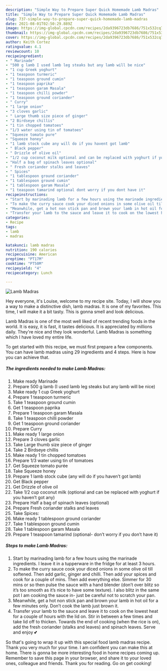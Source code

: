 ```yaml
---
description: "Simple Way to Prepare Super Quick Homemade Lamb Madras"
title: "Simple Way to Prepare Super Quick Homemade Lamb Madras"
slug: 737-simple-way-to-prepare-super-quick-homemade-lamb-madras
date: 2021-08-01T02:50:29.889Z
image: https://img-global.cpcdn.com/recipes/2da9396723db7686/751x532cq70/lamb-madras-recipe-main-photo.jpg
thumbnail: https://img-global.cpcdn.com/recipes/2da9396723db7686/751x532cq70/lamb-madras-recipe-main-photo.jpg
cover: https://img-global.cpcdn.com/recipes/2da9396723db7686/751x532cq70/lamb-madras-recipe-main-photo.jpg
author: Keith Cortez
ratingvalue: 4.1
reviewcount: 10
recipeingredient:
- " Marinade"
- "500 g lamb I used lamb leg steaks but any lamb will be nice"
- "1 cup Greek yoghurt"
- "1 teaspoon turmeric"
- "1 teaspoon ground cumin"
- "1 teaspoon paprika"
- "1 teaspoon garam Masala"
- "1 teaspoon chilli powder"
- "1 teaspoon ground coriander"
- " Curry"
- "1 large onion"
- "3 cloves garlic"
- " Large thumb size piece of ginger"
- "2 Birdseye chillis"
- "1 tin chopped tomatoes"
- "1/3 water using tin of tomatoes"
- "Squeeze tomato pure"
- "Squeeze honey"
- "1 lamb stock cube any will do if you havent got lamb"
- " Black pepper"
- " Drizzle of olive oil"
- "1/2 cup coconut milk optional and can be replaced with yoghurt if you havent got any"
- "Half a bag of spinach leaves optional"
- " Fresh coriander stalks and leaves"
- " Spices"
- "1 tablespoon ground coriander"
- "1 tablespoon ground cumin"
- "1 tablespoon garam Masala"
- "1 teaspoon tamarind optional dont worry if you dont have it"
recipeinstructions:
- "Start by marinading lamb for a few hours using the marinade ingredients. I leave it in a tupperware in the fridge for at least 3 hours."
- "To make the curry sauce cook your diced onions in some olive oil till softened. Then add garlic, ginger and chilli. Then add your spices and cook for a couple of mins. Then add everything else. Simmer for 30 mins or so then pulse the sauce with a hand blender (don’t over blitz so it’s too smooth as it’s nice to have some texture). I also blitz in the same pot I am cooking the sauce in- just be careful not to scratch your pan."
- "Meanwhile, get a hot non stick pan and brown your lamb in hot oil for a few minutes only. Don’t cook the lamb just brown it."
- "Transfer your lamb to the sauce and leave it to cook on the lowest heat for a couple of hours with the lid on. Stir in between a few times and take lid off to thicken. Towards the end of cooking (when the rice is on), add the fresh coriander (stalks and leaves) and spinach leaves. Serve and enjoy 💕"
categories:
- Recipe
tags:
- lamb
- madras

katakunci: lamb madras 
nutrition: 190 calories
recipecuisine: American
preptime: "PT17M"
cooktime: "PT50M"
recipeyield: "4"
recipecategory: Lunch

---
```



![Lamb Madras](https://img-global.cpcdn.com/recipes/2da9396723db7686/751x532cq70/lamb-madras-recipe-main-photo.jpg)

Hey everyone, it's Louise, welcome to my recipe site. Today, I will show you a way to make a distinctive dish, lamb madras. It is one of my favorites. This time, I will make it a bit tasty. This is gonna smell and look delicious.



Lamb Madras is one of the most well liked of recent trending foods in the world. It is easy, it is fast, it tastes delicious. It is appreciated by millions daily. They're nice and they look wonderful. Lamb Madras is something which I have loved my entire life.


To get started with this recipe, we must first prepare a few components. You can have lamb madras using 29 ingredients and 4 steps. Here is how you can achieve that.

<!--inarticleads1-->

##### The ingredients needed to make Lamb Madras:

1. Make ready  Marinade
1. Prepare 500 g lamb (I used lamb leg steaks but any lamb will be nice)
1. Make ready 1 cup Greek yoghurt
1. Prepare 1 teaspoon turmeric
1. Take 1 teaspoon ground cumin
1. Get 1 teaspoon paprika
1. Prepare 1 teaspoon garam Masala
1. Take 1 teaspoon chilli powder
1. Get 1 teaspoon ground coriander
1. Prepare  Curry
1. Make ready 1 large onion
1. Prepare 3 cloves garlic
1. Take  Large thumb size piece of ginger
1. Take 2 Birdseye chillis
1. Make ready 1 tin chopped tomatoes
1. Prepare 1/3 water using tin of tomatoes
1. Get Squeeze tomato purée
1. Take Squeeze honey
1. Prepare 1 lamb stock cube (any will do if you haven’t got lamb)
1. Get  Black pepper
1. Get  Drizzle of olive oil
1. Take 1/2 cup coconut milk (optional and can be replaced with yoghurt if you haven’t got any)
1. Prepare Half a bag of spinach leaves (optional)
1. Prepare  Fresh coriander stalks and leaves
1. Take  Spices:
1. Make ready 1 tablespoon ground coriander
1. Take 1 tablespoon ground cumin
1. Take 1 tablespoon garam Masala
1. Prepare 1 teaspoon tamarind (optional- don’t worry if you don’t have it)




<!--inarticleads2-->

##### Steps to make Lamb Madras:

1. Start by marinading lamb for a few hours using the marinade ingredients. I leave it in a tupperware in the fridge for at least 3 hours.
1. To make the curry sauce cook your diced onions in some olive oil till softened. Then add garlic, ginger and chilli. Then add your spices and cook for a couple of mins. Then add everything else. Simmer for 30 mins or so then pulse the sauce with a hand blender (don’t over blitz so it’s too smooth as it’s nice to have some texture). I also blitz in the same pot I am cooking the sauce in- just be careful not to scratch your pan.
1. Meanwhile, get a hot non stick pan and brown your lamb in hot oil for a few minutes only. Don’t cook the lamb just brown it.
1. Transfer your lamb to the sauce and leave it to cook on the lowest heat for a couple of hours with the lid on. Stir in between a few times and take lid off to thicken. Towards the end of cooking (when the rice is on), add the fresh coriander (stalks and leaves) and spinach leaves. Serve and enjoy 💕




So that's going to wrap it up with this special food lamb madras recipe. Thank you very much for your time. I am confident you can make this at home. There is gonna be more interesting food in home recipes coming up. Remember to save this page in your browser, and share it to your loved ones, colleague and friends. Thank you for reading. Go on get cooking!
